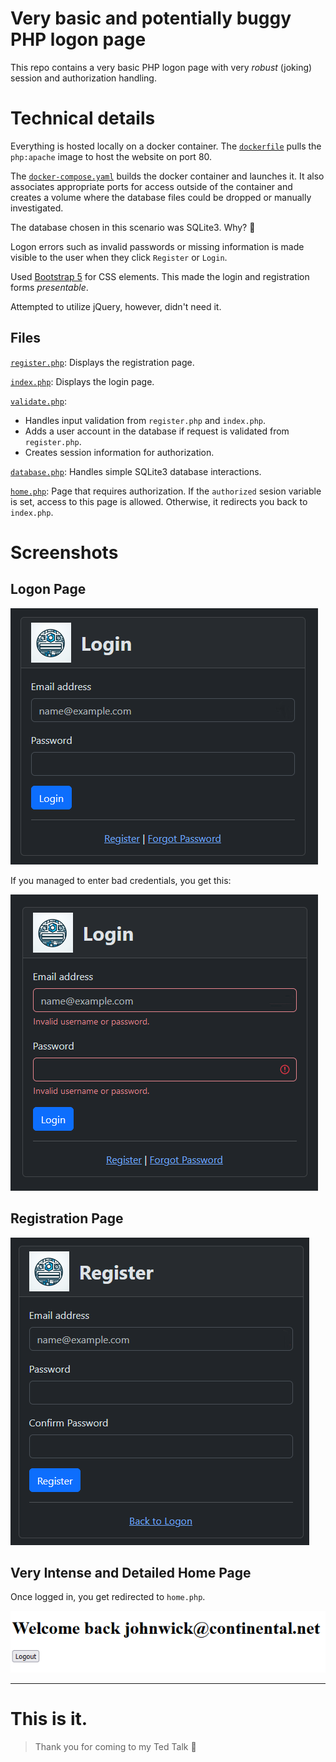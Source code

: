 # Very basic and potentially buggy PHP logon page

This repo contains a very basic PHP logon page with very _robust_ (joking) session and authorization handling.

# Technical details

Everything is hosted locally on a docker container. The [`dockerfile`](/dockerfile) pulls the `php:apache` image to host the website on port 80.

The [`docker-compose.yaml`](/docker-compose.yaml) builds the docker container and launches it. It also associates appropriate ports for access outside of the container and creates a volume where the database files could be dropped or manually investigated.

The database chosen in this scenario was SQLite3. Why? 🤷

Logon errors such as invalid passwords or missing information is made visible to the user when they click `Register` or `Login`.

Used [Bootstrap 5](https://getbootstrap.com/) for CSS elements. This made the login and registration forms _presentable_.

Attempted to utilize jQuery, however, didn't need it.

## Files
[`register.php`](/src/register.php): Displays the registration page.

[`index.php`](/src/index.php): Displays the login page.

[`validate.php`](/src/validate.php):
- Handles input validation from `register.php` and `index.php`.
- Adds a user account in the database if request is validated from `register.php`.
- Creates session information for authorization.

[`database.php`](/src/database.php): Handles simple SQLite3 database interactions.

[`home.php`](/src/home.php): Page that requires authorization. If the `authorized` sesion variable is set, access to this page is allowed. Otherwise, it redirects you back to `index.php`.

# Screenshots

## Logon Page
![Logon Page](/images/image.png)

If you managed to enter bad credentials, you get this:

![Bad bad bad](/images/image-3.png)

## Registration Page
![Registration Page](/images/image-1.png)

## Very Intense and Detailed Home Page
Once logged in, you get redirected to `home.php`.
>
![Detailed Home Page](/images/image-2.png)

---
# This is it.
> Thank you for coming to my Ted Talk 🙇